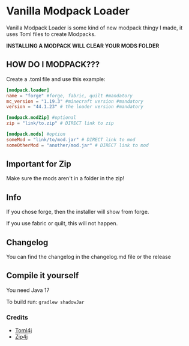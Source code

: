 # Vanilla Modpack Loader

Vanilla Modpack Loader is some kind of new modpack thingy I made, 
it uses Toml files to create Modpacks.

**INSTALLING A MODPACK WILL CLEAR YOUR MODS FOLDER**

## HOW DO I MODPACK???

Create a .toml file and use this example:

```toml
[modpack.loader]
name = "forge" #forge, fabric, quilt #mandatory
mc_version = "1.19.3" #minecraft version #mandatory
version = "44.1.23" # the loader version #mandatory

[modpack.modZip] #optional
zip = "link/to.zip" # DIRECT link to zip

[modpack.mods] #option
someMod = "link/to/mod.jar" # DIRECT link to mod
someOtherMod = "another/mod.jar" # DIRECT link to mod
```

## Important for Zip

Make sure the mods aren't in a folder in the zip!

## Info

If you chose forge, then the installer will show from forge.

If you use fabric or quilt, this will not happen.

## Changelog

You can find the changelog in the changelog.md file or the release

## Compile it yourself

You need Java 17

To build run: ``gradlew shadowJar``

### Credits

- [Toml4j](https://github.com/mwanji/toml4j)
- [Zip4j](https://github.com/srikanth-lingala/zip4j)